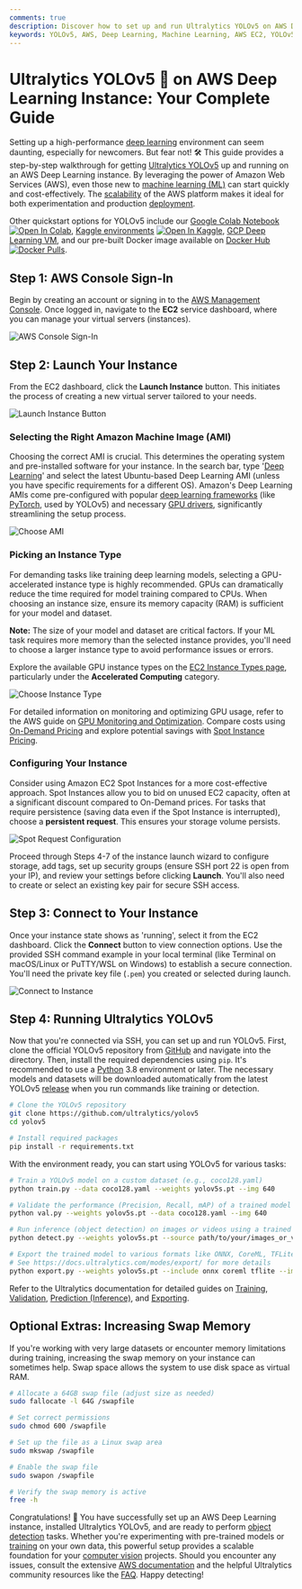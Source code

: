 ```yaml
---
comments: true
description: Discover how to set up and run Ultralytics YOLOv5 on AWS Deep Learning Instances. Follow our comprehensive guide to get started quickly and cost-effectively.
keywords: YOLOv5, AWS, Deep Learning, Machine Learning, AWS EC2, YOLOv5 setup, Deep Learning Instances, AI, Object Detection, Ultralytics
---
```


# Ultralytics YOLOv5 🚀 on AWS Deep Learning Instance: Your Complete Guide

Setting up a high-performance [deep learning](https://www.ultralytics.com/glossary/deep-learning-dl) environment can seem daunting, especially for newcomers. But fear not! 🛠️ This guide provides a step-by-step walkthrough for getting [Ultralytics YOLOv5](https://docs.ultralytics.com/models/yolov5/) up and running on an AWS Deep Learning instance. By leveraging the power of Amazon Web Services (AWS), even those new to [machine learning (ML)](https://www.ultralytics.com/glossary/machine-learning-ml) can start quickly and cost-effectively. The [scalability](https://www.ultralytics.com/glossary/scalability) of the AWS platform makes it ideal for both experimentation and production [deployment](https://docs.ultralytics.com/guides/model-deployment-options/).

Other quickstart options for YOLOv5 include our [Google Colab Notebook](https://colab.research.google.com/github/ultralytics/yolov5/blob/master/tutorial.ipynb) <a href="https://colab.research.google.com/github/ultralytics/yolov5/blob/master/tutorial.ipynb"><img src="https://colab.research.google.com/assets/colab-badge.svg" alt="Open In Colab"></a>, [Kaggle environments](https://www.kaggle.com/models/ultralytics/yolov5) <a href="https://www.kaggle.com/models/ultralytics/yolov5"><img src="https://kaggle.com/static/images/open-in-kaggle.svg" alt="Open In Kaggle"></a>, [GCP Deep Learning VM](./google_cloud_quickstart_tutorial.md), and our pre-built Docker image available on [Docker Hub](https://hub.docker.com/r/ultralytics/yolov5) <a href="https://hub.docker.com/r/ultralytics/yolov5"><img src="https://img.shields.io/docker/pulls/ultralytics/yolov5?logo=docker" alt="Docker Pulls"></a>.

## Step 1: AWS Console Sign-In

Begin by creating an account or signing in to the [AWS Management Console](https://aws.amazon.com/console/). Once logged in, navigate to the **EC2** service dashboard, where you can manage your virtual servers (instances).

![AWS Console Sign-In](https://github.com/ultralytics/docs/releases/download/0/aws-console-sign-in.avif)

## Step 2: Launch Your Instance

From the EC2 dashboard, click the **Launch Instance** button. This initiates the process of creating a new virtual server tailored to your needs.

![Launch Instance Button](https://github.com/ultralytics/docs/releases/download/0/launch-instance-button.avif)

### Selecting the Right Amazon Machine Image (AMI)

Choosing the correct AMI is crucial. This determines the operating system and pre-installed software for your instance. In the search bar, type '[Deep Learning](https://aws.amazon.com/ai/machine-learning/amis/)' and select the latest Ubuntu-based Deep Learning AMI (unless you have specific requirements for a different OS). Amazon's Deep Learning AMIs come pre-configured with popular [deep learning frameworks](https://aws.amazon.com/ai/machine-learning/amis/#Frameworks_and_Interface) (like [PyTorch](https://pytorch.org/), used by YOLOv5) and necessary [GPU drivers](https://developer.nvidia.com/cuda-downloads), significantly streamlining the setup process.

![Choose AMI](https://github.com/ultralytics/docs/releases/download/0/choose-ami.avif)

### Picking an Instance Type

For demanding tasks like training deep learning models, selecting a GPU-accelerated instance type is highly recommended. GPUs can dramatically reduce the time required for model training compared to CPUs. When choosing an instance size, ensure its memory capacity (RAM) is sufficient for your model and dataset.

**Note:** The size of your model and dataset are critical factors. If your ML task requires more memory than the selected instance provides, you'll need to choose a larger instance type to avoid performance issues or errors.

Explore the available GPU instance types on the [EC2 Instance Types page](https://aws.amazon.com/ec2/instance-types/), particularly under the **Accelerated Computing** category.

![Choose Instance Type](https://github.com/ultralytics/docs/releases/download/0/choose-instance-type.avif)

For detailed information on monitoring and optimizing GPU usage, refer to the AWS guide on [GPU Monitoring and Optimization](https://docs.aws.amazon.com/dlami/latest/devguide/tutorial-gpu.html). Compare costs using [On-Demand Pricing](https://aws.amazon.com/ec2/pricing/on-demand/) and explore potential savings with [Spot Instance Pricing](https://aws.amazon.com/ec2/spot/pricing/).

### Configuring Your Instance

Consider using Amazon EC2 Spot Instances for a more cost-effective approach. Spot Instances allow you to bid on unused EC2 capacity, often at a significant discount compared to On-Demand prices. For tasks that require persistence (saving data even if the Spot Instance is interrupted), choose a **persistent request**. This ensures your storage volume persists.

![Spot Request Configuration](https://github.com/ultralytics/docs/releases/download/0/spot-request.avif)

Proceed through Steps 4-7 of the instance launch wizard to configure storage, add tags, set up security groups (ensure SSH port 22 is open from your IP), and review your settings before clicking **Launch**. You'll also need to create or select an existing key pair for secure SSH access.

## Step 3: Connect to Your Instance

Once your instance state shows as 'running', select it from the EC2 dashboard. Click the **Connect** button to view connection options. Use the provided SSH command example in your local terminal (like Terminal on macOS/Linux or PuTTY/WSL on Windows) to establish a secure connection. You'll need the private key file (`.pem`) you created or selected during launch.

![Connect to Instance](https://github.com/ultralytics/docs/releases/download/0/connect-to-instance.avif)

## Step 4: Running Ultralytics YOLOv5

Now that you're connected via SSH, you can set up and run YOLOv5. First, clone the official YOLOv5 repository from [GitHub](https://github.com/ultralytics/yolov5) and navigate into the directory. Then, install the required dependencies using `pip`. It's recommended to use a [Python](https://www.python.org/) 3.8 environment or later. The necessary models and datasets will be downloaded automatically from the latest YOLOv5 [release](https://github.com/ultralytics/yolov5/releases) when you run commands like training or detection.

```bash
# Clone the YOLOv5 repository
git clone https://github.com/ultralytics/yolov5
cd yolov5

# Install required packages
pip install -r requirements.txt
```

With the environment ready, you can start using YOLOv5 for various tasks:

```bash
# Train a YOLOv5 model on a custom dataset (e.g., coco128.yaml)
python train.py --data coco128.yaml --weights yolov5s.pt --img 640

# Validate the performance (Precision, Recall, mAP) of a trained model (e.g., yolov5s.pt)
python val.py --weights yolov5s.pt --data coco128.yaml --img 640

# Run inference (object detection) on images or videos using a trained model
python detect.py --weights yolov5s.pt --source path/to/your/images_or_videos/ --img 640

# Export the trained model to various formats like ONNX, CoreML, TFLite for deployment
# See https://docs.ultralytics.com/modes/export/ for more details
python export.py --weights yolov5s.pt --include onnx coreml tflite --img 640
```

Refer to the Ultralytics documentation for detailed guides on [Training](https://docs.ultralytics.com/modes/train/), [Validation](https://docs.ultralytics.com/modes/val/), [Prediction (Inference)](https://docs.ultralytics.com/modes/predict/), and [Exporting](https://docs.ultralytics.com/modes/export/).

## Optional Extras: Increasing Swap Memory

If you're working with very large datasets or encounter memory limitations during training, increasing the swap memory on your instance can sometimes help. Swap space allows the system to use disk space as virtual RAM.

```bash
# Allocate a 64GB swap file (adjust size as needed)
sudo fallocate -l 64G /swapfile

# Set correct permissions
sudo chmod 600 /swapfile

# Set up the file as a Linux swap area
sudo mkswap /swapfile

# Enable the swap file
sudo swapon /swapfile

# Verify the swap memory is active
free -h
```

Congratulations! 🎉 You have successfully set up an AWS Deep Learning instance, installed Ultralytics YOLOv5, and are ready to perform [object detection](https://www.ultralytics.com/glossary/object-detection) tasks. Whether you're experimenting with pre-trained models or [training](https://docs.ultralytics.com/modes/train/) on your own data, this powerful setup provides a scalable foundation for your [computer vision](https://www.ultralytics.com/glossary/computer-vision-cv) projects. Should you encounter any issues, consult the extensive [AWS documentation](https://docs.aws.amazon.com/) and the helpful Ultralytics community resources like the [FAQ](https://docs.ultralytics.com/help/FAQ/). Happy detecting!
